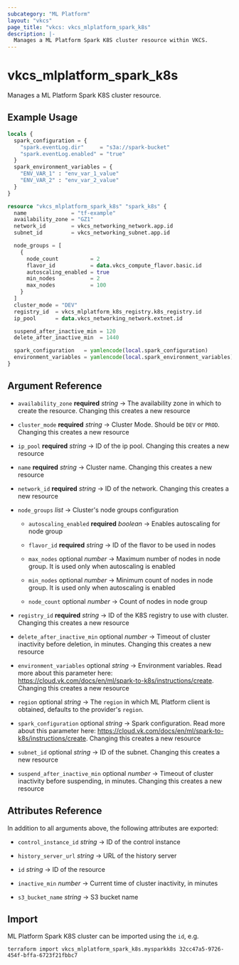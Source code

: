 ```yaml
---
subcategory: "ML Platform"
layout: "vkcs"
page_title: "vkcs: vkcs_mlplatform_spark_k8s"
description: |-
  Manages a ML Platform Spark K8S cluster resource within VKCS.
---
```


# vkcs_mlplatform_spark_k8s

Manages a ML Platform Spark K8S cluster resource.

## Example Usage
```terraform
locals {
  spark_configuration = {
    "spark.eventLog.dir"     = "s3a://spark-bucket"
    "spark.eventLog.enabled" = "true"
  }
  spark_environment_variables = {
    "ENV_VAR_1" : "env_var_1_value"
    "ENV_VAR_2" : "env_var_2_value"
  }
}

resource "vkcs_mlplatform_spark_k8s" "spark_k8s" {
  name              = "tf-example"
  availability_zone = "GZ1"
  network_id        = vkcs_networking_network.app.id
  subnet_id         = vkcs_networking_subnet.app.id

  node_groups = [
    {
      node_count          = 2
      flavor_id           = data.vkcs_compute_flavor.basic.id
      autoscaling_enabled = true
      min_nodes           = 2
      max_nodes           = 100
    }
  ]
  cluster_mode = "DEV"
  registry_id  = vkcs_mlplatform_k8s_registry.k8s_registry.id
  ip_pool      = data.vkcs_networking_network.extnet.id

  suspend_after_inactive_min = 120
  delete_after_inactive_min  = 1440

  spark_configuration   = yamlencode(local.spark_configuration)
  environment_variables = yamlencode(local.spark_environment_variables)
}
```

## Argument Reference
- `availability_zone` **required** *string* &rarr;  The availability zone in which to create the resource. Changing this creates a new resource

- `cluster_mode` **required** *string* &rarr;  Cluster Mode. Should be `DEV` or `PROD`. Changing this creates a new resource

- `ip_pool` **required** *string* &rarr;  ID of the ip pool. Changing this creates a new resource

- `name` **required** *string* &rarr;  Cluster name. Changing this creates a new resource

- `network_id` **required** *string* &rarr;  ID of the network. Changing this creates a new resource

- `node_groups`  *list* &rarr;  Cluster's node groups configuration
  - `autoscaling_enabled` **required** *boolean* &rarr;  Enables autoscaling for node group

  - `flavor_id` **required** *string* &rarr;  ID of the flavor to be used in nodes

  - `max_nodes` optional *number* &rarr;  Maximum number of nodes in node group. It is used only when autoscaling is enabled

  - `min_nodes` optional *number* &rarr;  Minimum count of nodes in node group. It is used only when autoscaling is enabled

  - `node_count` optional *number* &rarr;  Count of nodes in node group


- `registry_id` **required** *string* &rarr;  ID of the K8S registry to use with cluster. Changing this creates a new resource

- `delete_after_inactive_min` optional *number* &rarr;  Timeout of cluster inactivity before deletion, in minutes. Changing this creates a new resource

- `environment_variables` optional *string* &rarr;  Environment variables. Read more about this parameter here: https://cloud.vk.com/docs/en/ml/spark-to-k8s/instructions/create. Changing this creates a new resource

- `region` optional *string* &rarr;  The `region` in which ML Platform client is obtained, defaults to the provider's `region`.

- `spark_configuration` optional *string* &rarr;  Spark configuration. Read more about this parameter here: https://cloud.vk.com/docs/en/ml/spark-to-k8s/instructions/create. Changing this creates a new resource

- `subnet_id` optional *string* &rarr;  ID of the subnet. Changing this creates a new resource

- `suspend_after_inactive_min` optional *number* &rarr;  Timeout of cluster inactivity before suspending, in minutes. Changing this creates a new resource


## Attributes Reference
In addition to all arguments above, the following attributes are exported:
- `control_instance_id` *string* &rarr;  ID of the control instance

- `history_server_url` *string* &rarr;  URL of the history server

- `id` *string* &rarr;  ID of the resource

- `inactive_min` *number* &rarr;  Current time of cluster inactivity, in minutes

- `s3_bucket_name` *string* &rarr;  S3 bucket name



## Import

ML Platform Spark K8S cluster can be imported using the `id`, e.g.
```shell
terraform import vkcs_mlplatform_spark_k8s.mysparkk8s 32cc47a5-9726-454f-bffa-6723f21fbbc7
```
